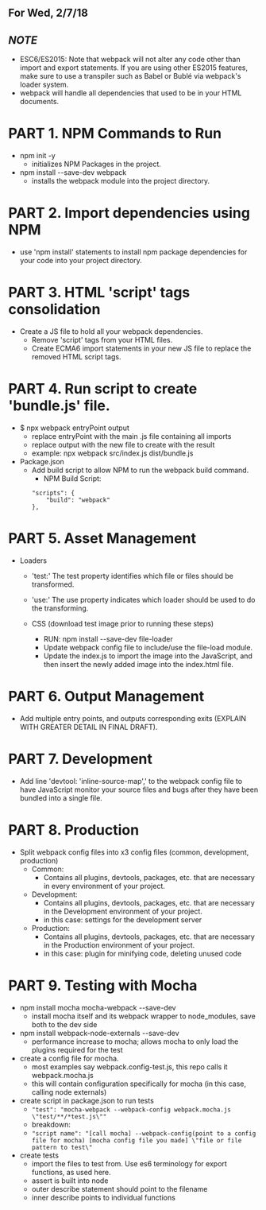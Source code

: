 ## For Wed, 2/7/18
## *_NOTE_*
* ESC6/ES2015: Note that webpack will not alter any code other than import and export statements. If you are using other ES2015 features, make sure to use a transpiler such as Babel or Bublé via webpack's loader system.
* webpack will handle all dependencies that used to be in your HTML documents.

# PART 1. NPM Commands to Run
* npm init -y
	* initializes NPM Packages in the project.
* npm install --save-dev webpack
	* installs the webpack module into the project directory.

# PART 2. Import dependencies using NPM
* use 'npm install' statements to install npm package dependencies for your code into your project directory.

# PART 3. HTML 'script' tags consolidation
* Create a JS file to hold all your webpack dependencies.
	* Remove 'script' tags from your HTML files.
	* Create ECMA6 import statements in your new JS file to replace the removed HTML script tags.

# PART 4. Run script to create 'bundle.js' file.
* $ npx webpack entryPoint output
	* replace entryPoint with the main .js file containing all imports
	* replace output with the new file to create with the result
	* example: npx webpack src/index.js dist/bundle.js
* Package.json
	* Add build script to allow NPM to run the webpack build command.
		* NPM Build Script:
		```
		"scripts": {
			"build": "webpack"
		},
		```

# PART 5. Asset Management
* Loaders
	* 'test:' The test property identifies which file or files should be transformed.
	* 'use:' The use property indicates which loader should be used to do the transforming.

	* CSS (download test image prior to running these steps)
		* RUN: npm install --save-dev file-loader
		* Update webpack config file to include/use the file-load module.
		* Update the index.js to import the image into the JavaScript, and then insert the newly added image into the index.html file.

# PART 6. Output Management
* Add multiple entry points, and outputs corresponding exits (EXPLAIN WITH GREATER DETAIL IN FINAL DRAFT).

# PART 7. Development
* Add line 'devtool: 'inline-source-map',' to the webpack config file to have JavaScript monitor your source files and bugs after they have been bundled into a single file.

# PART 8. Production
* Split webpack config files into x3 config files (common, development, production)
	* Common:
		* Contains all plugins, devtools, packages, etc. that are necessary in every environment of your project.
	* Development:
		* Contains all plugins, devtools, packages, etc. that are necessary in the Development environment of your project.
		* in this case: settings for the development server
	* Production:
		* Contains all plugins, devtools, packages, etc. that are necessary in the Production environment of your project.
		* in this case: plugin for minifying code, deleting unused code

# PART 9. Testing with Mocha
* npm install mocha mocha-webpack --save-dev
	* install mocha itself and its webpack wrapper to node_modules, save both to the dev side
* npm install webpack-node-externals --save-dev
	* performance increase to mocha; allows mocha to only load the plugins required for the test
* create a config file for mocha.
	* most examples say webpack.config-test.js, this repo calls it webpack.mocha.js
	* this will contain configuration specifically for mocha (in this case, calling node externals)
* create script in package.json to run tests
	* ``` "test": "mocha-webpack --webpack-config webpack.mocha.js \"test/**/*test.js\"" ```
	* breakdown:
	* ```"script name": "[call mocha] --webpack-config(point to a config file for mocha) [mocha config file you made] \"file or file pattern to test\"```
* create tests
	* import the files to test from. Use es6 terminology for export functions, as used here.
	* assert is built into node
	* outer describe statement should point to the filename
	* inner describe points to individual functions
